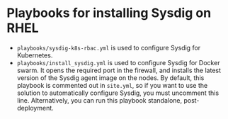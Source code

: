 # Playbooks for installing Sysdig on RHEL

-   `playbooks/sysdig-k8s-rbac.yml` is used to configure Sysdig for Kubernetes.
-   `playbooks/install_sysdig.yml` is used to configure Sysdig for Docker swarm. It opens the required port in the firewall, and installs the latest version of the Sysdig agent image on the nodes. By default, this playbook is commented out in `site.yml`, so if you want to use the solution to automatically configure Sysdig, you must uncomment this line. Alternatively, you can run this playbook standalone, post-deployment.



